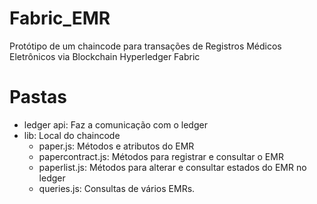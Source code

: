 # Fabric_EMR
Protótipo de um chaincode para transações de Registros Médicos Eletrônicos via Blockchain Hyperledger Fabric

# Pastas
- ledger api: Faz a comunicação com o ledger
- lib: Local do chaincode
  * paper.js: Métodos e atributos do EMR
  * papercontract.js: Métodos para registrar e consultar o EMR
  * paperlist.js: Métodos para alterar e consultar estados do EMR no ledger
  * queries.js: Consultas de vários EMRs.
